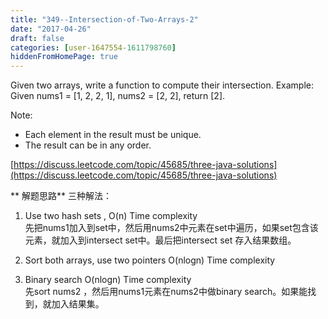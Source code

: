 ```yaml
---
title: "349--Intersection-of-Two-Arrays-2"
date: "2017-04-26"
draft: false
categories: [user-1647554-1611798760]
hiddenFromHomePage: true
---
```

Given two arrays, write a function to compute their intersection.
Example:
Given nums1 = [1, 2, 2, 1], nums2 = [2, 2], return [2].  

Note:   
  * Each element in the result must be unique.    
  * The result can be in any order.  

 
[https://discuss.leetcode.com/topic/45685/three-java-solutions](https://discuss.leetcode.com/topic/45685/three-java-solutions)  

** 解题思路** 
三种解法：
1. Use two hash sets , O(n)  Time complexity  
      先把nums1加入到set中，然后用nums2中元素在set中遍历，如果set包含该元素，就加入到intersect set中。最后把intersect set 存入结果数组。

2. Sort both arrays, use two pointers   O(nlogn)  Time complexity  

3. Binary search   O(nlogn)  Time complexity  
     先sort nums2 ，然后用nums1元素在nums2中做binary search。如果能找到，就加入结果集。
